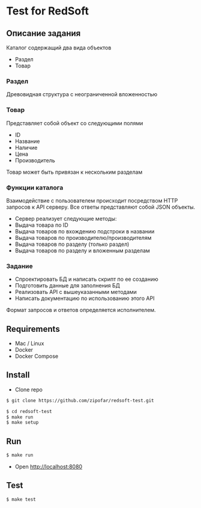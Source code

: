 # Test for RedSoft

## Описание задания

Каталог содержащий два вида объектов
* Раздел
* Товар

### Раздел
Древовидная структура с неограниченной вложенностью

### Товар
Представляет собой объект со следующими полями
* ID
* Название
* Наличие
* Цена
* Производитель

Товар может быть привязан к нескольким разделам
 
### Функции каталога
Взаимодействие с пользователем происходит посредством HTTP запросов к API серверу. Все ответы представляют собой JSON объекты.

* Сервер реализует следующие методы:
* Выдача товара по ID
* Выдача товаров по вхождению подстроки в названии
* Выдача товаров по производителю/производителям
* Выдача товаров по разделу (только раздел)
* Выдача товаров по разделу и вложенным разделам
  
###  Задание
* Спроектировать БД и написать скрипт по ее созданию
* Подготовить данные для заполнения БД
* Реализовать API с вышеуказанными методами
* Написать документацию по использованию этого API

Формат запросов и ответов определяется исполнителем.

## Requirements

* Mac / Linux
* Docker
* Docker Compose

## Install

* Clone repo

```bash
$ git clone https://github.com/zipofar/redsoft-test.git
```

```bash
$ cd redsoft-test
$ make run
$ make setup
```

## Run

```bash
$ make run
```

* Open <http://localhost:8080>

## Test

```bash
$ make test
```
